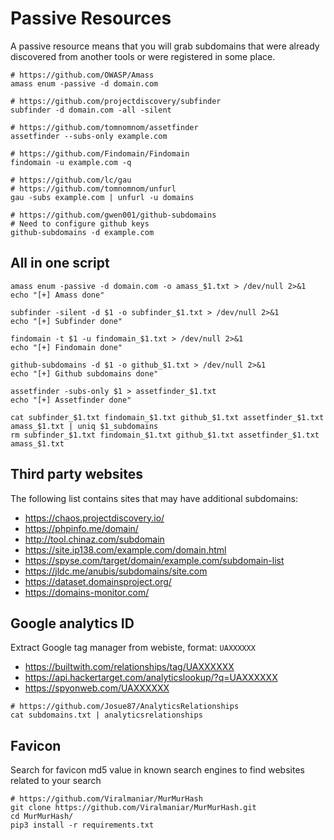 # Passive Resources

A passive resource means that you will grab subdomains that were already discovered from another tools or were registered in some place.

```
# https://github.com/OWASP/Amass
amass enum -passive -d domain.com

# https://github.com/projectdiscovery/subfinder
subfinder -d domain.com -all -silent

# https://github.com/tomnomnom/assetfinder
assetfinder --subs-only example.com

# https://github.com/Findomain/Findomain
findomain -u example.com -q

# https://github.com/lc/gau
# https://github.com/tomnomnom/unfurl
gau -subs example.com | unfurl -u domains

# https://github.com/gwen001/github-subdomains
# Need to configure github keys
github-subdomains -d example.com
```

## All in one script

```tpl
amass enum -passive -d domain.com -o amass_$1.txt > /dev/null 2>&1
echo "[+] Amass done"

subfinder -silent -d $1 -o subfinder_$1.txt > /dev/null 2>&1
echo "[+] Subfinder done"

findomain -t $1 -u findomain_$1.txt > /dev/null 2>&1
echo "[+] Findomain done"

github-subdomains -d $1 -o github_$1.txt > /dev/null 2>&1
echo "[+] Github subdomains done"

assetfinder -subs-only $1 > assetfinder_$1.txt
echo "[+] Assetfinder done"

cat subfinder_$1.txt findomain_$1.txt github_$1.txt assetfinder_$1.txt amass_$1.txt | uniq $1_subdomains
rm subfinder_$1.txt findomain_$1.txt github_$1.txt assetfinder_$1.txt amass_$1.txt
```

## Third party websites

The following list contains sites that may have additional subdomains:

- https://chaos.projectdiscovery.io/
- https://phpinfo.me/domain/
- http://tool.chinaz.com/subdomain
- https://site.ip138.com/example.com/domain.html
- https://spyse.com/target/domain/example.com/subdomain-list
- https://jldc.me/anubis/subdomains/site.com
- https://dataset.domainsproject.org/
- https://domains-monitor.com/

## Google analytics ID

Extract Google tag manager from webiste, format: `UAXXXXXX`

- https://builtwith.com/relationships/tag/UAXXXXXX
- https://api.hackertarget.com/analyticslookup/?q=UAXXXXXX
- https://spyonweb.com/UAXXXXXX

```
# https://github.com/Josue87/AnalyticsRelationships
cat subdomains.txt | analyticsrelationships
```

## Favicon

Search for favicon md5 value in known search engines to find websites related to your search

```
# https://github.com/Viralmaniar/MurMurHash
git clone https://github.com/Viralmaniar/MurMurHash.git
cd MurMurHash/
pip3 install -r requirements.txt
```


